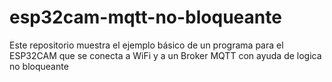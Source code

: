 # esp32cam-mqtt-no-bloqueante
Este repositorio muestra el ejemplo básico de un programa para el ESP32CAM que se conecta a WiFi y a un Broker MQTT con ayuda de logica no bloqueante
